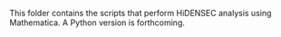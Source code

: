 This folder contains the scripts that perform HiDENSEC analysis using Mathematica. A Python version is forthcoming.
